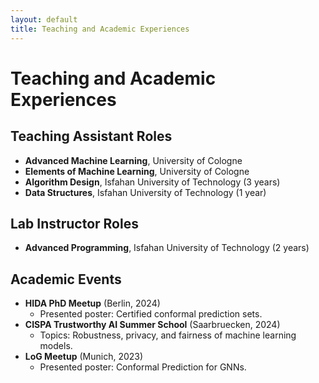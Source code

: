 ```yaml
---
layout: default
title: Teaching and Academic Experiences
---
```


# Teaching and Academic Experiences

## Teaching Assistant Roles

- **Advanced Machine Learning**, University of Cologne
- **Elements of Machine Learning**, University of Cologne
- **Algorithm Design**, Isfahan University of Technology (3 years)
- **Data Structures**, Isfahan University of Technology (1 year)

## Lab Instructor Roles

- **Advanced Programming**, Isfahan University of Technology (2 years)

## Academic Events

- **HIDA PhD Meetup** (Berlin, 2024)
  - Presented poster: Certified conformal prediction sets.
- **CISPA Trustworthy AI Summer School** (Saarbruecken, 2024)
  - Topics: Robustness, privacy, and fairness of machine learning models.
- **LoG Meetup** (Munich, 2023)
  - Presented poster: Conformal Prediction for GNNs.
